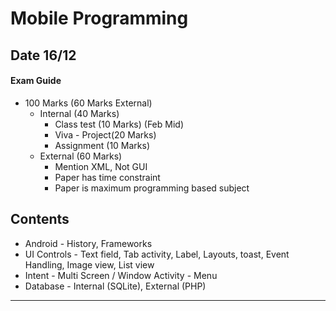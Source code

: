 # Mobile Programming

## Date 16/12

#### Exam Guide
- 100 Marks (60 Marks External)
    - Internal (40 Marks)
        - Class test (10 Marks) (Feb Mid)
        - Viva - Project(20 Marks)
        - Assignment (10 Marks)
    - External (60 Marks)
        - Mention XML, Not GUI
        - Paper has time constraint
        - Paper is maximum programming based subject



## Contents
- Android - History, Frameworks
- UI Controls - Text field, Tab activity, Label, Layouts, toast, Event Handling, Image view, List view
- Intent - Multi Screen / Window Activity - Menu
- Database - Internal (SQLite), External (PHP)
----------

